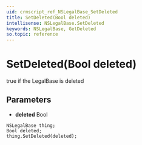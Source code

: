 ```yaml
---
uid: crmscript_ref_NSLegalBase_SetDeleted
title: SetDeleted(Bool deleted)
intellisense: NSLegalBase.SetDeleted
keywords: NSLegalBase, GetDeleted
so.topic: reference
---
```


# SetDeleted(Bool deleted)

true if the LegalBase is deleted

## Parameters

* **deleted** Bool

```crmscript
NSLegalBase thing;
Bool deleted;
thing.SetDeleted(deleted);
```

